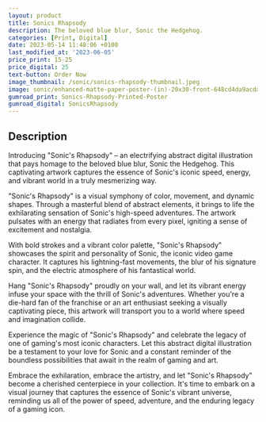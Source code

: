 ```yaml
---
layout: product
title: Sonics Rhapsody
description: The beloved blue blur, Sonic the Hedgehog.
categories: [Print, Digital]
date: 2023-05-14 11:48:06 +0100
last_modified_at: '2023-06-05'
price_print: 15-25
price_digital: 25
text-button: Order Now
image_thumbnail: /sonic/sonics-rhapsody-thumbnail.jpeg
image: sonic/enhanced-matte-paper-poster-(in)-20x30-front-648cd4da9acda.png
gumroad_print: Sonics-Rhapsody-Printed-Poster
gumroad_digital: SonicsRhapsody
---
```


## Description
Introducing "Sonic's Rhapsody" – an electrifying abstract digital illustration that pays homage to the beloved blue blur, Sonic the Hedgehog. This captivating artwork captures the essence of Sonic's iconic speed, energy, and vibrant world in a truly mesmerizing way.

"Sonic's Rhapsody" is a visual symphony of color, movement, and dynamic shapes. Through a masterful blend of abstract elements, it brings to life the exhilarating sensation of Sonic's high-speed adventures. The artwork pulsates with an energy that radiates from every pixel, igniting a sense of excitement and nostalgia.

With bold strokes and a vibrant color palette, "Sonic's Rhapsody" showcases the spirit and personality of Sonic, the iconic video game character. It captures his lightning-fast movements, the blur of his signature spin, and the electric atmosphere of his fantastical world.

Hang "Sonic's Rhapsody" proudly on your wall, and let its vibrant energy infuse your space with the thrill of Sonic's adventures. Whether you're a die-hard fan of the franchise or an art enthusiast seeking a visually captivating piece, this artwork will transport you to a world where speed and imagination collide.

Experience the magic of "Sonic's Rhapsody" and celebrate the legacy of one of gaming's most iconic characters. Let this abstract digital illustration be a testament to your love for Sonic and a constant reminder of the boundless possibilities that await in the realm of gaming and art.

Embrace the exhilaration, embrace the artistry, and let "Sonic's Rhapsody" become a cherished centerpiece in your collection. It's time to embark on a visual journey that captures the essence of Sonic's vibrant universe, reminding us all of the power of speed, adventure, and the enduring legacy of a gaming icon.